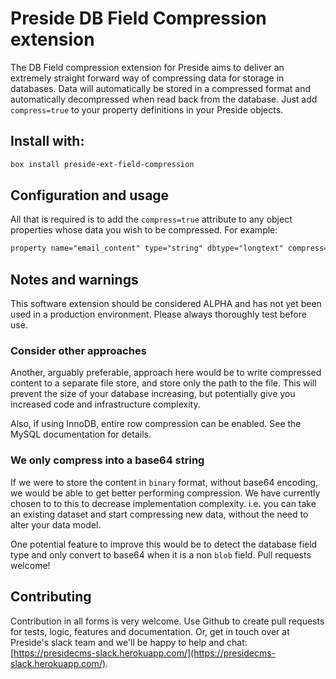 # Preside DB Field Compression extension

The DB Field compression extension for Preside aims to deliver an extremely straight forward way of compressing data for storage in databases. Data will automatically be stored in a compressed format and automatically decompressed when read back from the database. Just add `compress=true` to your property definitions in your Preside objects.


## Install with:

```bash
box install preside-ext-field-compression
```

## Configuration and usage

All that is required is to add the `compress=true` attribute to any object properties whose data you wish to be compressed. For example:

```cfc
property name="email_content" type="string" dbtype="longtext" compress=true;
```

## Notes and warnings

This software extension should be considered ALPHA and has not yet been used in a production environment. Please always thoroughly test before use.

### Consider other approaches 

Another, arguably preferable, approach here would be to write compressed content to a separate file store, and store only the path to the file. This will prevent the size of your database increasing, but potentially give you increased code and infrastructure complexity.

Also, if using InnoDB, entire row compression can be enabled. See the MySQL documentation for details.

### We only compress into a base64 string

If we were to store the content in `binary` format, without base64 encoding, we would be able to get better performing compression. We have currently chosen to to this to decrease implementation complexity. i.e. you can take an existing dataset and start compressing new data, without the need to alter your data model.

One potential feature to improve this would be to detect the database field type and only convert to base64 when it is a non `blob` field. Pull requests welcome!

## Contributing

Contribution in all forms is very welcome. Use Github to create pull requests for tests, logic, features and documentation. Or, get in touch over at Preside's slack team and we'll be happy to help and chat: [https://presidecms-slack.herokuapp.com/](https://presidecms-slack.herokuapp.com/).
